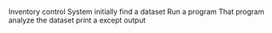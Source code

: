 Inventory control System 
initially find a dataset
Run a program 
That program analyze the dataset
print a except output
